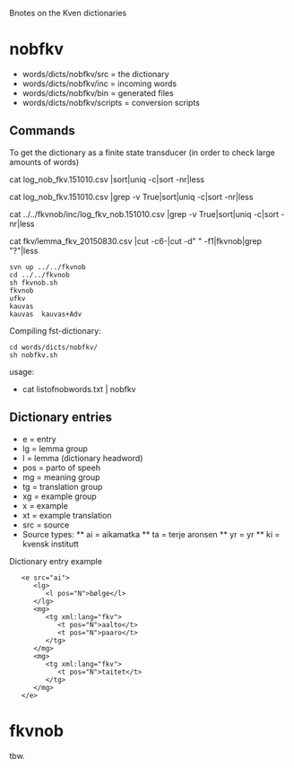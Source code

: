 

Bnotes on the Kven dictionaries


# nobfkv


* words/dicts/nobfkv/src = the dictionary
* words/dicts/nobfkv/inc = incoming words
* words/dicts/nobfkv/bin = generated files
* words/dicts/nobfkv/scripts = conversion scripts




## Commands


To get the dictionary as a finite state transducer
(in order to check large amounts of words)


cat log_nob_fkv.151010.csv |sort|uniq -c|sort -nr|less


cat log_nob_fkv.151010.csv |grep -v True|sort|uniq -c|sort -nr|less


cat ../../fkvnob/inc/log_fkv_nob.151010.csv |grep -v True|sort|uniq -c|sort -nr|less


cat fkv/lemma_fkv_20150830.csv |cut -c6-|cut -d" " -f1|fkvnob|grep "?"|less


```
svn up ../../fkvnob
cd ../../fkvnob
sh fkvnob.sh
fkvnob
ufkv
kauvas
kauvas  kauvas+Adv
```


Compiling fst-dictionary:


```
cd words/dicts/nobfkv/
sh nobfkv.sh
```


usage: 
* cat listofnobwords.txt | nobfkv


## Dictionary entries


* e = entry
* lg = lemma group
* l = lemma (dictionary headword)
* pos = parto of speeh
* mg = meaning group
* tg = translation group
* xg = example group
* x = example
* xt = example translation
* src = source
* Source types:
** ai = aikamatka
** ta = terje aronsen
** yr = yr
** ki = kvensk institutt


Dictionary entry example


```
   <e src="ai">
      <lg>
         <l pos="N">bølge</l>
      </lg>
      <mg>
         <tg xml:lang="fkv">
            <t pos="N">aalto</t>
            <t pos="N">paaro</t>
         </tg>
      </mg>
      <mg>
         <tg xml:lang="fkv">
            <t pos="N">taitet</t>
         </tg>
      </mg>
   </e>   
```




# fkvnob


tbw.





